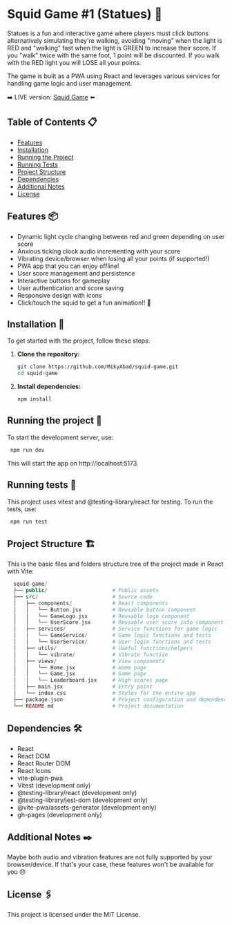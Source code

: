 # Squid Game #1 (Statues) 🐙

Statues is a fun and interactive game where players must click buttons alternatively simulating they're walking, avoiding "moving" when the light is RED and "walking" fast when the light is GREEN to increase their score. If you "walk" twice with the same foot, 1 point will be discounted. If you walk with the RED light you will LOSE all your points.

The game is built as a PWA using React and leverages various services for handling game logic and user management.

➡️ LIVE version: [Squid Game](https://mikyabad.github.io/squid-game/) ⬅️

## Table of Contents 📋

- [Features](#features)
- [Installation](#installation)
- [Running the Project](#running-the-project)
- [Running Tests](#running-tests)
- [Project Structure](#project-structure)
- [Dependencies](#dependencies)
- [Additional Notes](#additional-notes)
- [License](#license)

## Features 📦

- Dynamic light cycle changing between red and green depending on user score
- Anxious ticking clock audio incrementing with your score
- Vibrating device/browser when losing all your points (if supported!)
- PWA app that you can enjoy offline!
- User score management and persistence
- Interactive buttons for gameplay
- User authentication and score saving
- Responsive design with icons
- Click/touch the squid to get a fun animation!! 🐙

## Installation 🔧

To get started with the project, follow these steps:

1. **Clone the repository:**

   ```sh
   git clone https://github.com/MikyAbad/squid-game.git
   cd squid-game
   ```

2. **Install dependencies:**
   ```sh
   npm install
   ```

## Running the project 🚀

To start the development server, use:

```sh
 npm run dev
```

This will start the app on http://localhost:5173.

## Running tests 🧪

This project uses vitest and @testing-library/react for testing. To run the tests, use:

```sh
 npm run test
```

## Project Structure 🏗️

This is the basic files and folders structure tree of the project made in React with Vite:

```php
  squid-game/
  ├── public/                     # Public assets
  ├── src/                        # Source code
  │   ├── components/             # React components
  │   │   └── Button.jsx          # Reusable button component
  │   │   └── GameLogo.jsx        # Reusable logo component
  │   │   └── UserScore.jsx       # Reusable user score info component
  │   ├── services/               # Service functions for game logic
  │   │   └── GameService/        # Game logic functions and tests
  │   │   └── UserService/        # User login functions and tests
  │   ├── utils/                  # Useful functions/helpers
  │   │   └── vibrate/            # Vibrate function
  │   ├── views/                  # View components
  │   │   └── Home.jsx            # Home page
  │   │   └── Game.jsx            # Game page
  │   │   └── Leaderboard.jsx     # High scores page
  │   ├── main.jsx                # Entry point
  │   └── index.css               # Styles for the entire app
  ├── package.json                # Project configuration and dependencies
  └── README.md                   # Project documentation
```

## Dependencies 🛠️

- React
- React DOM
- React Router DOM
- React Icons
- vite-plugin-pwa
- Vitest (development only)
- @testing-library/react (development only)
- @testing-library/jest-dom (development only)
- @vite-pwa/assets-generator (development only)
- gh-pages (development only)

## Additional Notes ✒️

Maybe both audio and vibration features are not fully supported by your browser/device. If that's your case, these features won't be available for you 😞

## License 🖇️

This project is licensed under the MIT License.

